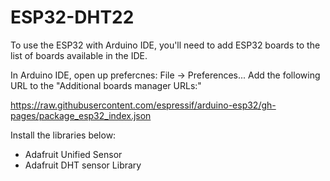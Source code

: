 # ESP32-DHT22

To use the ESP32 with Arduino IDE, you'll need to add ESP32 boards to the list of boards available in the IDE.

In Arduino IDE, open up prefercnes: File -> Preferences...
Add the following URL to the "Additional boards manager URLs:"

https://raw.githubusercontent.com/espressif/arduino-esp32/gh-pages/package_esp32_index.json


Install the libraries below:
* Adafruit Unified Sensor
* Adafruit DHT sensor Library


